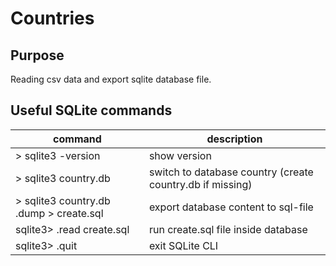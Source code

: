 # Countries

## Purpose
Reading csv data and export sqlite database file.

## Useful SQLite commands

| command                                 | description                                               |
| --------------------------------------- | --------------------------------------------------------- |
| > sqlite3 -version                      | show version                                              |
| > sqlite3 country.db                    | switch to database country (create country.db if missing) |
| > sqlite3 country.db .dump > create.sql | export database content to sql-file                       |
| sqlite3> .read create.sql               | run create.sql file inside database                       |
| sqlite3> .quit                          | exit SQLite CLI                                           |
